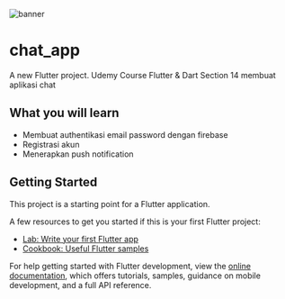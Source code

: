 ![banner](banner.png)

# chat_app

A new Flutter project. Udemy Course Flutter & Dart Section 14 membuat aplikasi chat

## What you will learn

* Membuat authentikasi email password dengan firebase
* Registrasi akun
* Menerapkan push notification

## Getting Started

This project is a starting point for a Flutter application.

A few resources to get you started if this is your first Flutter project:

- [Lab: Write your first Flutter app](https://docs.flutter.dev/get-started/codelab)
- [Cookbook: Useful Flutter samples](https://docs.flutter.dev/cookbook)

For help getting started with Flutter development, view the
[online documentation](https://docs.flutter.dev/), which offers tutorials,
samples, guidance on mobile development, and a full API reference.
